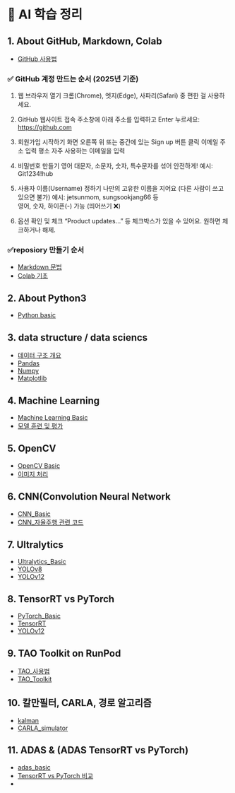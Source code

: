 # 📘 AI 학습 정리

## 1. About GitHub, Markdown, Colab  
- [GitHub 사용법](./docs/github.md)
### ✅ GitHub 계정 만드는 순서 (2025년 기준)
  1. 웹 브라우저 열기
     크롬(Chrome), 엣지(Edge), 사파리(Safari) 중 편한 걸 사용하세요.
     
  3. GitHub 웹사이트 접속
     주소창에 아래 주소를 입력하고 Enter 누르세요:
     https://github.com
     
  4. 회원가입 시작하기
     화면 오른쪽 위 또는 중간에 있는 Sign up 버튼 클릭
     이메일 주소 입력  평소 자주 사용하는 이메일을 입력


  5. 비밀번호 만들기
     영어 대문자, 소문자, 숫자, 특수문자를 섞어 안전하게!
     예시: Git1234!hub   

  6. 사용자 이름(Username) 정하기
     나만의 고유한 이름을 지어요 (다른 사람이 쓰고 있으면 불가)
     예시: jetsunmom, sungsookjang66 등  
     영어, 숫자, 하이픈(-) 가능 (띄어쓰기 ❌)


  7. 옵션 확인 및 체크
     “Product updates…” 등 체크박스가 있을 수 있어요. 원하면 체크하거나 해제.
     
### ✅reposiory 만들기 순서

- [Markdown 문법](./docs/markdown.md)
- [Colab 기초](./docs/colab.md)
## 2. About Python3
- [Python basic](./docs/python3.md)

## 3.  data structure / data sciencs

- [데이터 구조 개요](./data_structures.md)
- [Pandas](./pandas.md)
- [Numpy](./numpy.md)
- [Matplotlib](./Matplotlib.md)

## 4. Machine Learning

- [Machine Learning Basic](./ml_basic.md)
- [모델 훈련 및 평가](./ml_test.md)

## 5. OpenCV

- [OpenCV Basic](./OpenCV_basic.md)
- [이미지 처리](./image_test.md)
  
## 6. CNN(Convolution Neural Network
- [CNN_Basic](./CNN_basic.md)
- [CNN_자율주행 관련 코드](./cnn_test.md)

## 7. Ultralytics
- [Ultralytics_Basic](./Ultralytics_basic.md)
- [YOLOv8](./YOLOv8_test.md)
- [YOLOv12](./YOLOv12_test.md)
  
## 8. TensorRT vs PyTorch 
- [PyTorch_Basic](./PyTorch_basic.md)
- [TensorRT](./TensorRT_test.md)
- [YOLOv12](./YOLOv12_test.md)

## 9. TAO Toolkit on RunPod
- [TAO_사용법](.TAO_install.md)
- [TAO_Toolkit](.TAO_Toolkit.md)

## 10. 칼만필터, CARLA, 경로 알고리즘
- [kalman](.kalman.md)
- [CARLA_simulator](.CARLA.md)

## 11. ADAS & (ADAS TensorRT vs PyTorch)
- [adas_basic](.adas_basic.md)
- [TensorRT vs PyTorch 비교](.vs.md)
- 
